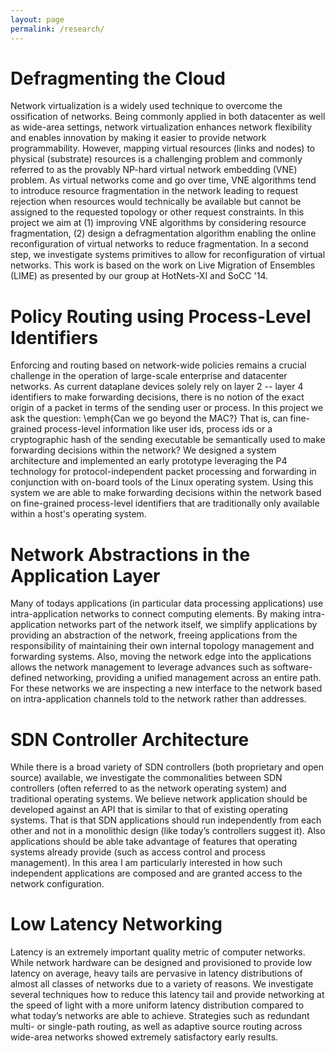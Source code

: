 ```yaml
---
layout: page
permalink: /research/
---
```


# Defragmenting the Cloud
Network virtualization is a widely used technique to overcome the
ossification of networks. Being commonly applied in both datacenter as well
as wide-area settings, network virtualization enhances network flexibility
and enables innovation by making it easier to provide network
programmability. However, mapping virtual resources (links and nodes) to
physical (substrate) resources is a challenging problem and commonly
referred to as the provably NP-hard virtual network embedding (VNE) problem.
As virtual networks come and go over time, VNE algorithms tend to introduce
resource fragmentation in the network leading to request rejection when
resources would technically be available but cannot be assigned to the
requested topology or other request constraints. In this project we aim at
(1) improving VNE algorithms by considering resource fragmentation, (2)
design a defragmentation algorithm enabling the online reconfiguration of
virtual networks to reduce fragmentation. In a second step, we investigate
systems primitives to allow for reconfiguration of virtual networks. This
work is based on the work on Live Migration of Ensembles (LIME) as
presented by our group at HotNets-XI and SoCC '14.


# Policy Routing using Process-Level Identifiers
Enforcing and routing based on network-wide policies remains a crucial
challenge in the operation of large-scale enterprise and datacenter
networks. As current dataplane devices solely rely on layer 2 -- layer 4
identifiers to make forwarding decisions, there is no notion of the exact
origin of a packet in terms of the sending user or process. In this project
we ask the question: \emph{Can we go beyond the MAC?} That is, can
fine-grained process-level information like user ids, process ids or a
cryptographic hash of the sending executable be semantically used to make
forwarding decisions within the network? We designed a system architecture
and implemented an early prototype leveraging the P4 technology for
protocol-independent packet processing and forwarding in conjunction with
on-board tools of the Linux operating system. Using this system we are able
to make forwarding decisions within the network based on fine-grained
process-level identifiers that are traditionally only available within a
host's operating system.

# Network Abstractions in the Application Layer
Many of todays applications (in particular data processing applications)
use intra-application networks to connect computing elements. By making
intra-application networks part of the network itself, we simplify
applications by providing an abstraction of the network, freeing
applications from the responsibility of maintaining their own internal
topology management and forwarding systems. Also, moving the network edge
into the applications allows the network management to leverage advances
such as software-defined networking, providing a unified management across
an entire path. For these networks we are inspecting a new interface to the
network based on intra-application channels told to the network rather than
addresses.

# SDN Controller Architecture
While there is a broad variety of SDN controllers (both proprietary and
open source) available, we investigate the commonalities between SDN
controllers (often referred to as the network operating system) and
traditional operating systems. We believe network application should be
developed against an API that is similar to that of existing operating
systems. That is that SDN applications should run independently from each
other and not in a monolithic design (like today’s controllers suggest it).
Also applications should be able take advantage of features that operating
systems already provide (such as access control and process management). In
this area I am particularly interested in how such independent applications
are composed and are granted access to the network configuration.

# Low Latency Networking
Latency is an extremely important quality metric of computer networks.
While network hardware can be designed and provisioned to provide low
latency on average, heavy tails are pervasive in latency distributions of
almost all classes of networks due to a variety of reasons. We investigate
several techniques how to reduce this latency tail and provide networking
at the speed of light with a more uniform latency distribution compared to
what today’s networks are able to achieve. Strategies such as redundant
multi- or single-path routing, as well as adaptive source routing across
wide-area networks showed extremely satisfactory early results.
